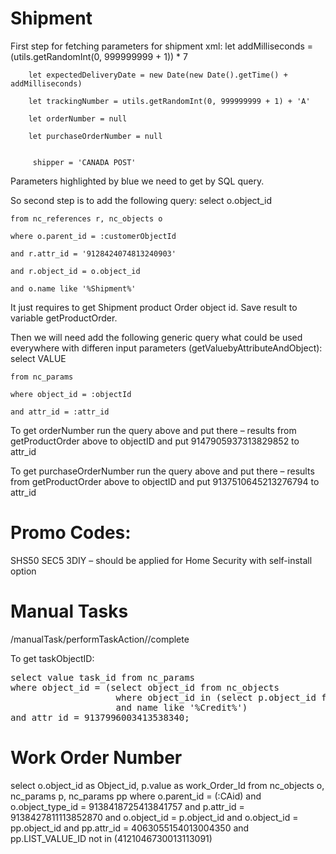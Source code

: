 # Shipment

First step for fetching parameters for shipment xml:
let addMilliseconds = (utils.getRandomInt(0, 999999999 + 1)) \* 7

        let expectedDeliveryDate = new Date(new Date().getTime() + addMilliseconds)

        let trackingNumber = utils.getRandomInt(0, 999999999 + 1) + 'A'

        let orderNumber = null

        let purchaseOrderNumber = null


         shipper = 'CANADA POST'

Parameters highlighted by blue we need to get by SQL query.

So second step is to add the following query:
select o.object_id

    from nc_references r, nc_objects o

    where o.parent_id = :customerObjectId

    and r.attr_id = '9128424074813240903'

    and r.object_id = o.object_id

    and o.name like '%Shipment%'

It just requires to get Shipment product Order object id.
Save result to variable getProductOrder.

Then we will need add the following generic query what could be used everywhere with differen input parameters (getValuebyAttributeAndObject):
select VALUE

    from nc_params

    where object_id = :objectId

    and attr_id = :attr_id

To get orderNumber run the query above and put there – results from getProductOrder above to objectID
and put 9147905937313829852 to attr_id

To get purchaseOrderNumber run the query above and put there – results from getProductOrder above to objectID
and put 9137510645213276794 to attr_id

# Promo Codes:

SHS50
SEC5
3DIY – should be applied for Home Security with self-install option

# Manual Tasks

<server>/manualTask/performTaskAction/<taskObjectId>/complete

To get taskObjectID:

<pre>
select value task_id from nc_params
where object_id = (select object_id from nc_objects
                    where object_id in (select p.object_id from nc_params_ix p where p.attr_id = 90100082 and p.IX_KEY = :CAid)
                    and name like '%Credit%')
and attr_id = 9137996003413538340;
</pre>

# Work Order Number

select o.object_id as Object_id, p.value as work_Order_Id
from nc_objects o, nc_params p, nc_params pp
where o.parent_id = (:CAid)
and o.object_type_id = 9138418725413841757
and p.attr_id = 9138427811113852870
and o.object_id = p.object_id
and o.object_id = pp.object_id
and pp.attr_id = 4063055154013004350
and pp.LIST_VALUE_ID not in (4121046730013113091)
